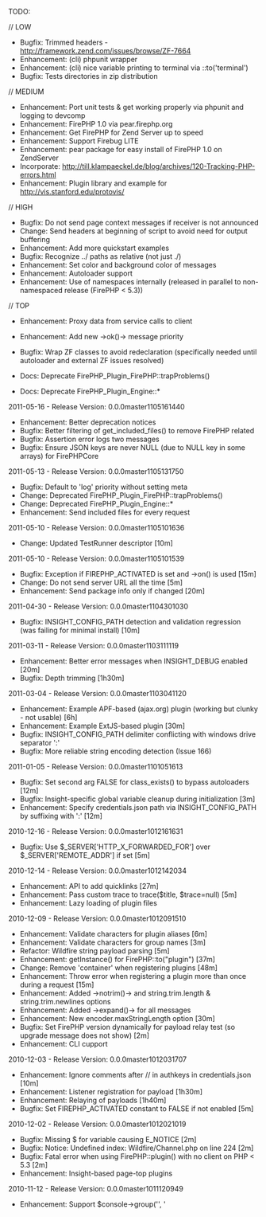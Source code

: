 
TODO:

// LOW

  * Bugfix: Trimmed headers - http://framework.zend.com/issues/browse/ZF-7664
  * Enhancement: (cli) phpunit wrapper
  * Enhancement: (cli) nice variable printing to terminal via ::to('terminal')
  * Bugfix: Tests directories in zip distribution

// MEDIUM

  * Enhancement: Port unit tests & get working properly via phpunit and logging to devcomp
  * Enhancement: FirePHP 1.0 via pear.firephp.org
  * Enhancement: Get FirePHP for Zend Server up to speed
  * Enhancement: Support Firebug LITE
  * Enhancement: pear package for easy install of FirePHP 1.0 on ZendServer
  * Incorporate: http://till.klampaeckel.de/blog/archives/120-Tracking-PHP-errors.html
  * Enhancement: Plugin library and example for http://vis.stanford.edu/protovis/

// HIGH

  * Bugfix: Do not send page context messages if receiver is not announced
  * Change: Send headers at beginning of script to avoid need for output buffering
  * Enhancement: Add more quickstart examples
  * Bugfix: Recognize ../ paths as relative (not just ./)
  * Enhancement: Set color and background color of messages
  * Enhancement: Autoloader support
  * Enhancement: Use of namespaces internally (released in parallel to non-namespaced release (FirePHP < 5.3))

// TOP

  * Enhancement: Proxy data from service calls to client
  * Enhancement: Add new ->ok()-> message priority
  * Bugfix: Wrap ZF classes to avoid redeclaration (specifically needed until autoloader and external ZF issues resolved)

  * Docs: Deprecate FirePHP_Plugin_FirePHP::trapProblems()
  * Docs: Deprecate FirePHP_Plugin_Engine::*

2011-05-16 - Release Version: 0.0.0master1105161440

  * Enhancement: Better deprecation notices
  * Bugfix: Better filtering of get_included_files() to remove FirePHP related
  * Bugfix: Assertion error logs two messages
  * Bugfix: Ensure JSON keys are never NULL (due to NULL key in some arrays) for FirePHPCore

2011-05-13 - Release Version: 0.0.0master1105131750

  * Bugfix: Default to 'log' priority without setting meta
  * Change: Deprecated FirePHP_Plugin_FirePHP::trapProblems()
  * Change: Deprecated FirePHP_Plugin_Engine::*
  * Enhancement: Send included files for every request

2011-05-10 - Release Version: 0.0.0master1105101636

  * Change: Updated TestRunner descriptor [10m]

2011-05-10 - Release Version: 0.0.0master1105101539

  * Bugfix: Exception if FIREPHP_ACTIVATED is set and ->on() is used [15m]
  * Change: Do not send server URL all the time [5m]
  * Enhancement: Send package info only if changed [20m]

2011-04-30 - Release Version: 0.0.0master1104301030

  * Bugfix: INSIGHT_CONFIG_PATH detection and validation regression (was failing for minimal install) [10m]

2011-03-11 - Release Version: 0.0.0master1103111119

  * Enhancement: Better error messages when INSIGHT_DEBUG enabled [20m]
  * Bugfix: Depth trimming [1h30m]

2011-03-04 - Release Version: 0.0.0master1103041120

  * Enhancement: Example APF-based (ajax.org) plugin (working but clunky - not usable) [6h]
  * Enhancement: Example ExtJS-based plugin [30m]
  * Bugfix: INSIGHT_CONFIG_PATH delimiter conflicting with windows drive separator ':'
  * Bugfix: More reliable string encoding detection (Issue 166)

2011-01-05 - Release Version: 0.0.0master1101051613

  * Bugfix: Set second arg FALSE for class_exists() to bypass autoloaders [12m]
  * Bugfix: Insight-specific global variable cleanup during initialization [3m]
  * Enhancement: Specify credentials.json path via INSIGHT_CONFIG_PATH by suffixing with ':<PATH>' [12m]

2010-12-16 - Release Version: 0.0.0master1012161631

  * Bugfix: Use $_SERVER['HTTP_X_FORWARDED_FOR'] over $_SERVER['REMOTE_ADDR'] if set [5m]

2010-12-14 - Release Version: 0.0.0master1012142034

  * Enhancement: API to add quicklinks [27m]
  * Enhancement: Pass custom trace to trace($title, $trace=null) [5m]
  * Enhancement: Lazy loading of plugin files

2010-12-09 - Release Version: 0.0.0master1012091510

  * Enhancement: Validate characters for plugin aliases [6m]
  * Enhancement: Validate characters for group names [3m]
  * Refactor: Wildfire string payload parsing [5m]
  * Enhancement: getInstance() for FirePHP::to("plugin") [37m]
  * Change: Remove 'container' when registering plugins [48m]
  * Enhancement: Throw error when registering a plugin more than once during a request [15m]
  * Enhancement: Added ->notrim()-> and string.trim.length & string.trim.newlines options
  * Enhancement: Added ->expand()-> for all messages
  * Enhancement: New encoder.maxStringLength option [30m]
  * Bugfix: Set FirePHP version dynamically for payload relay test (so upgrade message does not show) [2m]
  * Enhancement: CLI cupport

2010-12-03 - Release Version: 0.0.0master1012031707

  * Enhancement: Ignore comments after // in authkeys in credentials.json [10m]
  * Enhancement: Listener registration for payload [1h30m]
  * Enhancement: Relaying of payloads [1h40m]
  * Bugfix: Set FIREPHP_ACTIVATED constant to FALSE if not enabled [5m]

2010-12-02 - Release Version: 0.0.0master1012021019

  * Bugfix: Missing $ for variable causing E_NOTICE [2m]
  * Bugfix: Notice: Undefined index: Wildfire/Channel.php on line 224 [2m]
  * Bugfix: Fatal error when using FirePHP::plugin() with no client on PHP < 5.3 [2m]
  * Enhancement: Insight-based page-top plugins

2010-11-12 - Release Version: 0.0.0master1011120949

  * Enhancement: Support $console->group('<name>', '<title>')->log('within group') [15m]
  * Bugfix: Fix $console->label('<label>')->group('<name>', '<title>') and other fixes [8m]
  * Enhancement: Config option to set path of credentials.json file [30m]
  * Bugfix: Inclusive merging of credentials.json files [20m]
  * Enhancement: Added FirePHP::plugin("firephp")->logVersion() [4m]
  * Enhancement: Added FB::setLogToInsightConsole() [10m]
  * Enhancement: FirePHP::plugin("firephp")->declareP() & p() [17m]
  * Bugfix: Only send one triggerInspect message if multiple triggered [2m]

2010-11-09 - Release Version: 0.0.0master1011090942

  * Enhancement: $console->options(array('file' => <str>, 'line' => <int>))->... [20m]
  * Enhancement: $console->option('encoder.trace.offsetAdjustment', <int>)->... [15m]
  * Enhancement: $console->option('<name>') and $console->options() to get current options [10m]
  * Bugfix: Remove 'new server library' message in console when using FirePHP/fb.php [24m]
  * Enhancement: Use insight encoder and direct messages to page context if detected [20m]
  * Enhancement: Throw exception when old FirePHP class is loaded from include path [5m]
  * Bugfix: Mixed named and context based groups [20m]
  * Bugfix: Write errors to error log (when trapping via engine plugin) if applicable [40m]
  * Enhancement: Write exceptions to error log (when trapping via engine plugin) if applicable [6m]

2010-10-25 - Release Version: 0.0.0master1010251614

  * Docs: Log to page or request context based on drop-down
  * Enhancement: Default request console to 'Console' tab if not specified [5m]
  * Bugfix: Wildfire protocol parsing if protocol header is last
  * Testing: PHP 5.1, 5.2 & 5.3 on siteground.com [2h10m]
  * Bugfix: File sorting in TestRunner [9m]
  * Enhancement: Update quickstart examples to log to Firebug Console [17m]
  * Bugfix: Use Zend_Json when json_* not available [30m]

2010-10-20 - Release Version: 0.0.0master1010201329

  * Bugfix: Split depthNoLimit into depthNoLimit and lengthNoLimit [10m]
  * Enhancement: Set options via insight API (->options()-> & ->options()->) and tests [42m]
  * Enhancement: Added encoder.trace.maxLength option [23m]
  * Enhancement: Exposed encoder.exception.traceMaxLength option [12m]
  * Enhancement: Support -1 for encoder.max*Length options [9m]
  * Enhancement: Support -1 for encoder.max*Depth options [3m]
  * Bugfix: Fatal error if there is an initialization error [5m]

2010-10-16 - Release Version: 0.0.0master1010160926

  * Enhancement: Discard duplicate errors and trim backtraces for certain errors in FirePHP Engine plugin
  * Enhancement: Upgrade message when using FirePHP Extension
  * Bugfix: Do not initialize insight when using FirePHPCore/fb.php [10m]
  * Enhancement: Provide procedural API via FirePHP/fb.php [5m]
  * Docs: New upgrade page at http://upgrade.firephp.org/ [8h, +misc changes]
  * Bugfix: FirePHP constants when deactivated
  * Enhancement: Added Zend Framework example (shows if ZF is found)
  * Bugfix: Use mb_detect_encoding() if available to check encoding of string objects
  * Enhancement: Added Error Reporting levels to FirePHP_Plugin_FirePHP::recordEnvironment [37m]
  * Bugfix: Use 'instanceof' instead of is_a() [4m]
  * Bugfix: Use mb_detect_encoding() if available for is_utf8() [3m]
  * Enhancement: Backwards compatibility for dump()
  * Enhancement: Added support for $console->group('<Name>', '<Title>')->open();

2010-10-01 - Release Version: 0.0.0master1010012104

  * Enhancement: More detailed json parsing error messages [20m]
  * Enhancement: Direct user to validate json files at http://www.jsonlint.com/ if parsing fails [8m]

2010-09-29 - Release Version: 0.0.0master1009291749

  * Enhancement: Implement FIREPHP_ACTIVATED constant to force-deactivate FirePHP or indicate if activated based on Init.php [10m]
  * Enhancement: FirePHPCore compatibility test pages
  * Enhancement: Log to firebug console for ::to('page') target
  * Bugfix: Some of these tests don't work properly: http://pastebin.com/ZbYt0pwK [1h]

2010-08-29 - Release Version: 0.0.0master1008291629

  * Bugfix: Throw error (instead of silently failing) if no IP set
  * Bugfix: Throw error if "*" is used and not the only authekey or IP
  * Enhancement: Re-use FirePHP object when calling class when not enabled
  * Bugfix: Replaced $_SERVER['SERVER_NAME'] with $_SERVER['HTTP_HOST']
  * Bugfix: Always enable output buffering with ob_start() to disable flush() calls in code
  * Bugfix: Handle ports properly for installation ID
  * Enhancement: Added nolimit() to console API and support in default encoder
  * Enhancement: More comprehensive recordEnvironment() for FirePHP plugin
  * Bugfix: Suppress error logging for FirePHP engine plugin if @ used
  * Bugfix: Avoid globals pollution during initialization

2010-08-20 - Release Version: 0.0.0master1008201514

  * Enhancement: Added recordEnvironment() to FirePHP engine
  * Bugfix: Added INSIGHT_PATHS constant for minimal install method
  * Enhancement: Added is() to console API
  * Enhancement: Added FeedCache example

2010-08-19 - Release Version: 0.0.0master1008191622

  * Enhancement: Minimal install method
  * Enhancement: Added FirePHP engine
  * Enhancement: Added trapProblems() to FirePHP engine

2010-08-03 - Release Version: 0.0.0master1008031622

  * Enhancement: Show payload in tests
  * Bugfix: Header case when matching
  * Optimization: Minimal bootstrap with additional loading of files only if needed
  * Bugfix: Use client key when persisting conditional logging state for request

2010-07-28 - Release Version: 0.0.0master1007282031

  * Enhancement: Implemented selective logging API via $console->on()
  * Change: Some internal refactoring and various changes
  * Bugfix: Don't die if json_last_error() is missing (applicable in some environments)
  * Bugfix: If getallheaders() is missing (applicable in some environments) get request headers from $_SERVER
  * Bugfix: Don't use __DIR__ as it is missing in some environments

2010-07-27 - Release Version: 0.0.0master1007271007

  * Bugfix: Cache path creation

2010-07-26 - Release Version: 0.0.0master1007261803

  * Bugfix: PINF-based cache path verification

2010-07-26 - Release Version: 0.0.0master1007261732

  * Change: PHP version check: 5.1+
  * Enhancement: More advanced automatic cache path detection
  * Enhancement: Added cache.path config option
  * Enhancement: Improved error handling
  * Bugfix: Multiple protocol headers
  * Enhancement: Redirect traditional API calls to insight via setLogToInsightConsole()

2010-07-23 - Release Version: 0.0.0master1007231623

  * Enhancement: Initial implementation for $console->on()
  * Bugfix: Compensate for magic_quotes_gpc when applicable

2010-07-22 - Release Version: 0.0.0master1007221829

  * Bugfix: Enable output buffering if ob_get_level()<=1
  * Added redirect test for traditional and insight API

2010-07-17 - Release Version: 0.0.0master1007171039

  * Bugfix: Append libs to include path when calling FirePHP/Init.php

2010-07-16 - Release Version: 0.0.0master1007161350

  * Enhancement: Support $console->group()->open() (i.e. without specifying group name.)
  * Enhancement: Added INSIGHT_DEBUG constant and debug messages
  * Enhancement: Autoflush after initial batch flush
  * Enhancement: Added maxArrayLength to insight encoder
  * Enhancement: Added maxObjectLength to insight encoder
  * Enhancement: Added support for insight encoder options in package.json
  * Enhancement: Send server library version to client

2010-06-21 - Release Version: 0.0.0master1006211545

  * Public BETA Preview
